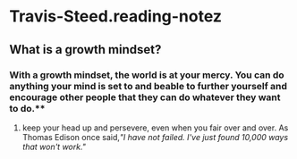 # Travis-Steed.reading-notez
## What is a growth mindset?
### With a growth mindset, the world is at your mercy. You can do anything your mind is set to and beable to further yourself and encourage other people that they can do whatever they want to do.**
  1. keep your head up and persevere, even when you fair over and over. As Thomas Edison once said,*"I have not failed. I've just found 10,000 ways that won't work."*
